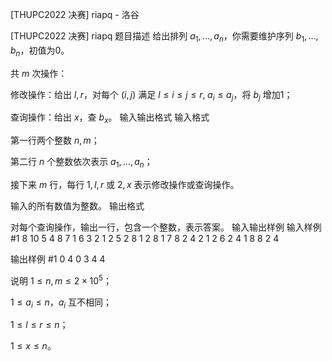 



[THUPC2022 决赛] riapq - 洛谷














[THUPC2022 决赛] riapq
题目描述
给出排列 $a_1,\dots,a_n$，你需要维护序列 $b_1,\dots,b_n$，初值为0。

共 $m$ 次操作：

修改操作：给出 $l,r$，对每个 $(i,j)$ 满足 $l\le i\le j\le r,\;a_i\le a_j$，将 $b_j$ 增加1；

查询操作：给出 $x$，查 $b_x$。
输入输出格式
输入格式

第一行两个整数 $n,m$；

第二行 $n$ 个整数依次表示 $a_1,\dots,a_n$；

接下来 $m$ 行，每行 $1,l,r$ 或 $2,x$ 表示修改操作或查询操作。

输入的所有数值为整数。
输出格式

对每个查询操作，输出一行，包含一个整数，表示答案。
输入输出样例
输入样例 #1
8 10
5 4 8 7 1 6 3 2
1 2 5
2 8
1 2 8
1 7 8
2 4
2 1
2 6
2 4
1 8 8
2 4

输出样例 #1
0
4
0
3
4
4

说明
$1\le n,m\le 2\times 10^5$；

$1\le a_i\le n$，$a_i$ 互不相同；

$1\le l\le r\le n$；

$1\le x\le n$。






